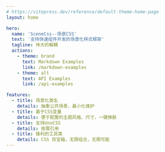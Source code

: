 ```yaml
---
# https://vitepress.dev/reference/default-theme-home-page
layout: home

hero:
  name: 'SceneCss--场景CSS'
  text: '支持快速组件开发的场景化样式框架'
  tagline: 伟大的解耦
  actions:
    - theme: brand
      text: Markdown Examples
      link: /markdown-examples
    - theme: alt
      text: API Examples
      link: /api-examples

features:
  - title: 场景化类名
    details: 抽象公共场景，最小化维护
  - title: 基于CSS变量
    details: 便于配置的主题风格、尺寸，一键换肤
  - title: 支持UnoCSS
    details: 按需引用
  - title: 锋利的工具类
    details: CSS 百宝箱，无限组合，无限可能
---
```

